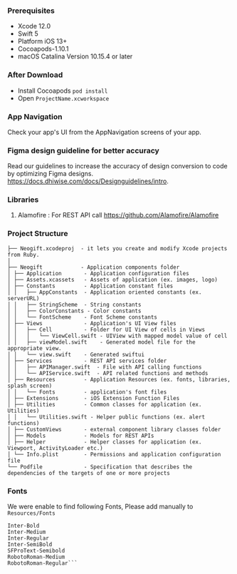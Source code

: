 ### Prerequisites

- Xcode 12.0
- Swift 5
- Platform iOS 13+
- Cocoapods-1.10.1
- macOS Catalina Version 10.15.4 or later

### After Download
- Install Cocoapods `pod install`
- Open `ProjectName.xcworkspace`

### App Navigation
Check your app's UI from the AppNavigation screens of your app.

### Figma design guideline for better accuracy
Read our guidelines to increase the accuracy of design conversion to code by optimizing Figma designs. 
https://docs.dhiwise.com/docs/Designguidelines/intro.

### Libraries

1. Alamofire : For REST API call
https://github.com/Alamofire/Alamofire


### Project Structure
```
├── Neogift.xcodeproj  - it lets you create and modify Xcode projects from Ruby.      
│ 
├── Neogift            - Application components folder
│ ├── Application       - Application configuration files
│ ├── Assets.xcassets   - Assets of application (ex. images, logo)
│ ├── Constants         - Application constant files
│ │   ├── AppConstants  - Application oriented constants (ex. serverURL)
│ │   ├── StringScheme  - String constants
│ │   ├── ColorConstants - Color constants
│ │   └── FontScheme    - Font Scheme constants
│ ├── Views             - Application's UI View files
│ │   ├── Cell	        - Folder for UI View of cells in Views
│ │   │   └── ViewCell.swift - UIView with mapped model value of cell
│ │   ├── viewModel.swift    - Generated model file for the appropriate view.
│ │   └── view.swift    - Generated swiftui  
│ ├── Services          - REST API services folder
│ │   ├── APIManager.swift  - File with API calling functions
│ │   └── APIService.swift  - API related functions and methods
│ ├── Resources         - Application Resources (ex. fonts, libraries, splash screen)
│ │   └── Fonts         - application's font files
│ ├── Extensions        - iOS Extension Function Files
│ ├── Utilities         - Common classes for application (ex. Utilities)
│ │   └── Utilities.swift - Helper public functions (ex. alert functions)
│ ├── CustomViews       - external component library classes folder
│ ├── Models            - Models for REST APIs
│ ├── Helper            - Helper classes for application (ex. Viewport, ActivityLoader etc.)
│ └── Info.plist        - Permissions and application configuration file
└── Podfile             - Specification that describes the dependencies of the targets of one or more projects
```

### Fonts
We were enable to find following Fonts, Please add manually to ```Resources/Fonts```

```
Inter-Bold
Inter-Medium
Inter-Regular
Inter-SemiBold
SFProText-Semibold
RobotoRoman-Medium
RobotoRoman-Regular```
